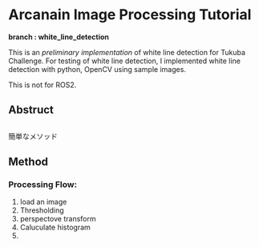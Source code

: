 # Arcanain Image Processing Tutorial
 **branch : white_line_detection**

This is an *preliminary  implementation* of white line detection for Tukuba Challenge. For testing of white line detection, I implemented white line detection with python, OpenCV using sample images.

This is not for ROS2.

## Abstruct




## 
簡単なメソッド

## Method
### Processing Flow:
 1) load an image 
 2) Thresholding
 3) perspectove transform
 4) Caluculate histogram
 5) 



